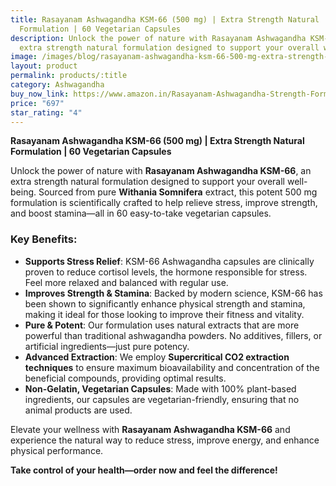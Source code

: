 ```yaml
---
title: Rasayanam Ashwagandha KSM-66 (500 mg) | Extra Strength Natural
  Formulation | 60 Vegetarian Capsules
description: Unlock the power of nature with Rasayanam Ashwagandha KSM-66, an
  extra strength natural formulation designed to support your overall well-being
image: /images/blog/rasayanam-ashwagandha-ksm-66-500-mg-extra-strength-natural-formulation-60-vegetarian-capsules.jpg
layout: product
permalink: products/:title
category: Ashwagandha
buy_now_link: https://www.amazon.in/Rasayanam-Ashwagandha-Strength-Formulation-Somnifera/dp/B0983S9XDM?th=1&tag=m0150-21
price: "697"
star_rating: "4"
---
```

**Rasayanam Ashwagandha KSM-66 (500 mg) | Extra Strength Natural Formulation | 60 Vegetarian Capsules**

Unlock the power of nature with **Rasayanam Ashwagandha KSM-66**, an extra strength natural formulation designed to support your overall well-being. Sourced from pure **Withania Somnifera** extract, this potent 500 mg formulation is scientifically crafted to help relieve stress, improve strength, and boost stamina—all in 60 easy-to-take vegetarian capsules.

### Key Benefits:
- **Supports Stress Relief**: KSM-66 Ashwagandha capsules are clinically proven to reduce cortisol levels, the hormone responsible for stress. Feel more relaxed and balanced with regular use.
- **Improves Strength & Stamina**: Backed by modern science, KSM-66 has been shown to significantly enhance physical strength and stamina, making it ideal for those looking to improve their fitness and vitality.
- **Pure & Potent**: Our formulation uses natural extracts that are more powerful than traditional ashwagandha powders. No additives, fillers, or artificial ingredients—just pure potency.
- **Advanced Extraction**: We employ **Supercritical CO2 extraction techniques** to ensure maximum bioavailability and concentration of the beneficial compounds, providing optimal results.
- **Non-Gelatin, Vegetarian Capsules**: Made with 100% plant-based ingredients, our capsules are vegetarian-friendly, ensuring that no animal products are used.

Elevate your wellness with **Rasayanam Ashwagandha KSM-66** and experience the natural way to reduce stress, improve energy, and enhance physical performance.

**Take control of your health—order now and feel the difference!**
